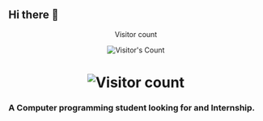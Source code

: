 ## Hi there 👋

<!--
**KaralisKosmas/Karaliskosmas** is a ✨ _special_ ✨ repository because its `README.md` (this file) appears on your GitHub profile.
-->
<div align="center"> 
  <p>Visitor count</p>
  <img src="https://profile-counter.glitch.me/Kosmas Karalis/count.svg" alt="Visitor's Count" />
</div>

<h1 align="center">
   <img src="https://komarev.com/ghpvc/?username=KaralisKosmas&label=Visitors&color=ff69b4&style=flat-square" alt="Visitor count" />
</h1>

### A Computer programming student looking for and Internship.
